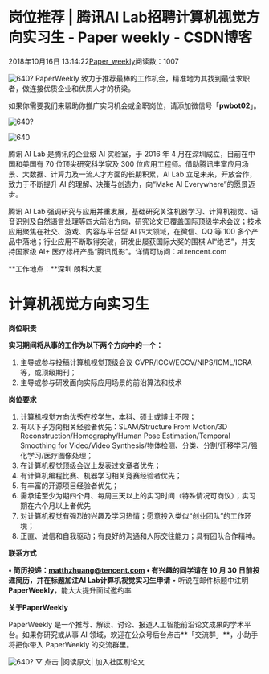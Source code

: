 
# 岗位推荐 | 腾讯AI Lab招聘计算机视觉方向实习生 - Paper weekly - CSDN博客


2018年10月16日 13:14:22[Paper_weekly](https://me.csdn.net/c9Yv2cf9I06K2A9E)阅读数：1007


![640?](https://ss.csdn.net/p?https://mmbiz.qpic.cn/mmbiz_gif/VBcD02jFhgmQciczafHZaPP5pNRGRtfQe8lCiclF3gr0yfudmQz3NiccGAUysmFXKlA8015BaqtefuK68OT9lTH9g/640?)
PaperWeekly 致力于推荐最棒的工作机会，精准地为其找到最佳求职者，做连接优质企业和优质人才的桥梁。

如果你需要我们来帮助你推广实习机会或全职岗位，请添加微信号「**pwbot02**」。

![640?](https://ss.csdn.net/p?https://mmbiz.qpic.cn/mmbiz_png/dyDu14T9ZVADGkApd1vMFWR71Pfq5B2Mmhdhys0AVKDLPYJYHkrCktzDibic80X1JeC3NnCCZ8JKLCH7aEFbm9Aw/640?)

![640](https://ss.csdn.net/p?https://mmbiz.qpic.cn/mmbiz_png/VBcD02jFhgl4n8MC2HRkqEvClqEyrEUyXibAJfLeicp0dWDBuoYN0mJvrDiaDbYevYfTqGV96aElmMC32iaV7yMx2Q/640)

腾讯 AI Lab 是腾讯的企业级 AI 实验室，于 2016 年 4 月在深圳成立，目前在中国和美国有 70 位顶尖研究科学家及 300 位应用工程师。借助腾讯丰富应用场景、大数据、计算力及一流人才方面的长期积累，AI Lab 立足未来，开放合作，致力于不断提升 AI 的理解、决策与创造力，向“Make AI Everywhere”的愿景迈步。

腾讯 AI Lab 强调研究与应用并重发展，基础研究关注机器学习、计算机视觉、语音识别及自然语言处理等四大前沿方向，研究论文已覆盖国际顶级学术会议；技术应用聚焦在社交、游戏、内容与平台型 AI 四大领域，在微信、QQ 等 100 多个产品中落地；行业应用不断取得突破，研发出屡获国际大奖的围棋 AI“绝艺”，并支持国家级 AI+ 医疗标杆产品“腾讯觅影”。详情可访问：ai.tencent.com

**工作地点：**深圳 朗科大厦

# 计算机视觉方向实习生

**岗位职责**

**实习期间将从事的工作为以下两个方向中的一个：**

1. 主导或参与投稿计算机视觉顶级会议 CVPR/ICCV/ECCV/NIPS/ICML/ICRA 等，或顶级期刊；
2. 主导或参与研发面向实际应用场景的前沿算法和技术

**岗位要求**

1. 计算机视觉方向优秀在校学生，本科、硕士或博士不限；
2. 有以下子方向相关经验者优先：SLAM/Structure From Motion/3D Reconstruction/Homography/Human Pose Estimation/Temporal Smoothing for Video/Video Synthesis/物体检测、分类、分割/迁移学习/强化学习/医疗图像处理；
3. 在计算机视觉顶级会议上发表过文章者优先；
4. 有计算机编程比赛、机器学习相关竞赛经验者优先；
5. 有丰富的开源项目经验者优先；
6. 需承诺至少为期四个月、每周三天以上的实习时间（特殊情况可商议）；实习期在六个月以上者优先
7. 对计算机视觉有强烈的兴趣及学习热情；愿意投入类似“创业团队”的工作环境；
8. 正直、诚信和自我驱动；有良好的沟通和人际交往能力；具有团队合作精神。

**联系方式**

**• 简历投递：**matthzhuang@tencent.com
• 有兴趣的同学请在 10 月 30 日前投递简历，并在标题加注**AI Lab计算机视觉实习生申请**
• 听说在邮件标题中注明**PaperWeekly**，能大大提升面试邀约率

**关于PaperWeekly**

PaperWeekly 是一个推荐、解读、讨论、报道人工智能前沿论文成果的学术平台。如果你研究或从事 AI 领域，欢迎在公众号后台点击**「交流群」**，小助手将把你带入 PaperWeekly 的交流群里。

![640?](https://ss.csdn.net/p?https://mmbiz.qpic.cn/mmbiz_gif/VBcD02jFhgnffKwgOrLx989SaWg7Vt9HlQMhqxXDKCDeaautvCTiaQOpaawPe99jsbPGNBAcj0LA6OC3SSlRkrg/640?)
▽ 点击 |阅读原文| 加入社区刷论文


